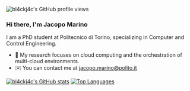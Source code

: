 <p align="left"><img src="https://komarev.com/ghpvc/?username=bl4ckj4c&label=Profile%20views&style=flat" alt="bl4ckj4c's GitHub profile views" /></p>

### Hi there, I'm Jacopo Marino

I am a PhD student at Politecnico di Torino, specializing in Computer and Control Engineering.
- 🔭 My research focuses on cloud computing and the orchestration of multi-cloud environments.
- ✉️ You can contact me at [jacopo.marino@polito.it](mailto:jacopo.marino@polito.it)

<!--
**bl4ckj4c/bl4ckj4c** is a ✨ _special_ ✨ repository because its `README.md` (this file) appears on your GitHub profile.

Here are some ideas to get you started:

- 🔭 I’m currently working on ...
- 🌱 I’m currently learning ...
- 👯 I’m looking to collaborate on ...
- 🤔 I’m looking for help with ...
- 💬 Ask me about ...
- 📫 How to reach me: ...
- 😄 Pronouns: ...
- ⚡ Fun fact: ...
-->

<a href="http://www.github.com/bl4ckj4c"><img src="https://github-readme-stats.vercel.app/api?username=bl4ckj4c&show_icons=true&hide=stars,&title_color=0891b2&text_color=ffffff&icon_color=0891b2&bg_color=1c1917&hide_border=true&show_icons=true" alt="bl4ckj4c's GitHub stats" /></a>
<a href="https://github.com/bl4ckj4c" align="left"><img src="https://github-readme-stats.vercel.app/api/top-langs/?username=bl4ckj4c&langs_count=10&title_color=0891b2&text_color=ffffff&icon_color=0891b2&bg_color=1c1917&hide_border=true&locale=en&custom_title=Top%20%Languages" alt="Top Languages" /></a>
